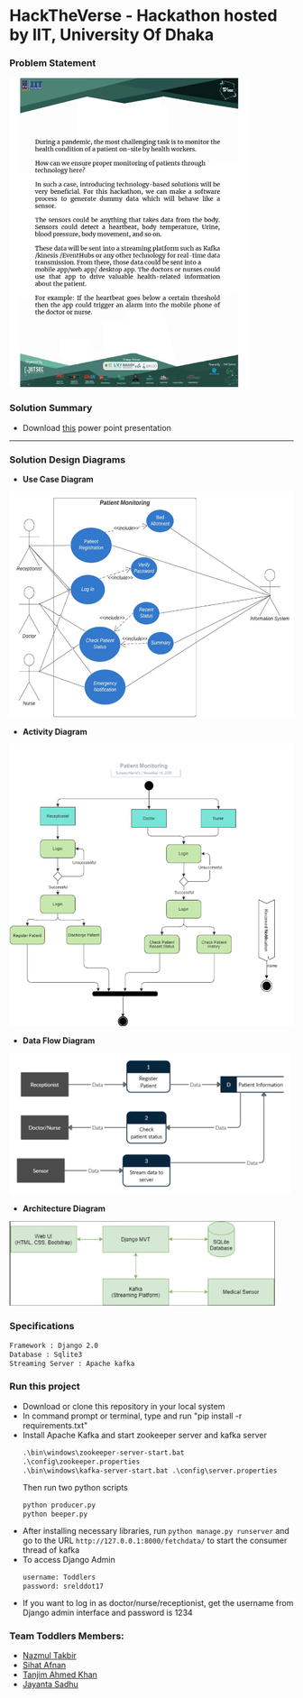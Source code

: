 # HackTheVerse - Hackathon hosted by IIT, University Of Dhaka

### Problem Statement 
<img src="documentation/Problem_Statement.jpg" alt="drawing" height="550"/>

### Solution Summary
* Download [this](https://github.com/NazmulTakbir/HackNsu2_TEAM_RETURN_ZERO/blob/master/Solution%20Idea%20Summary.pptx) power point presentation

---

### Solution Design Diagrams
* **Use Case Diagram**
<img src="documentation/use_case.jpg" alt="drawing" height="400"/>

* **Activity Diagram**
<img src="documentation/activity.png" alt="drawing" height="500"/>

* **Data Flow Diagram**
<img src="documentation/data flow.png" alt="drawing" height="250"/>

* **Architecture Diagram**
<img src="documentation/architecture.png" alt="drawing" height="150"/>

### Specifications
```
Framework : Django 2.0
Database : Sqlite3
Streaming Server : Apache kafka
```
### Run this project
* Download or clone this repository in your local system<br>
* In command prompt or terminal, type and run "pip install -r requirements.txt" <br>
* Install Apache Kafka and start zookeeper server and kafka server
    ```
    .\bin\windows\zookeeper-server-start.bat .\config\zookeeper.properties
    .\bin\windows\kafka-server-start.bat .\config\server.properties
    ```
    Then run two python scripts
    ```
    python producer.py
    python beeper.py
    ```
* After installing necessary libraries, run ```python manage.py runserver``` and go to the URL ```http://127.0.0.1:8000/fetchdata/``` to start the consumer thread of kafka
* To access Django Admin
    ```
    username: Toddlers
    password: srelddot17
    ```
* If you want to log in as doctor/nurse/receptionist, get the username from Django admin interface and password is 1234

### Team Toddlers Members:
* [Nazmul Takbir](https://github.com/NazmulTakbir)
* [Sihat Afnan](https://github.com/AfnanCSE98)
* [Tanjim Ahmed Khan](https://github.com/tanjim17)
* [Jayanta Sadhu](https://github.com/Jayanta47)
    
